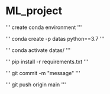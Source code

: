# ML_project


'''
create conda environment
'''

'''
conda create -p datas python==3.7
'''

'''
conda activate datas/
'''

'''
pip install -r requirements.txt
'''

'''
git commit -m "message"
'''

'''
git push origin main
'''